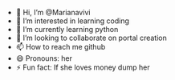 - 👋 Hi, I’m @Marianavivi
- 👀 I’m interested in learning coding
- 🌱 I’m currently learning python
- 💞️ I’m looking to collaborate on portal creation
- 📫 How to reach me github
- 😄 Pronouns: her
- ⚡ Fun fact: If she loves money dump her

<!---
Marianavivi/Marianavivi is a ✨ special ✨ repository because its `README.md` (this file) appears on your GitHub profile.
You can click the Preview link to take a look at your changes.
--->
